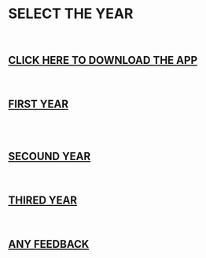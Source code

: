 <html>
<head>
<link rel="stylesheet" href="index.css">
</head>
<body>
     <h1> SELECT THE YEAR </h1>
    <br>
    <a href=""> <h2> CLICK HERE TO DOWNLOAD THE APP </h2></a>
     <br>
    <a href="1r.html"> <h2> FIRST YEAR  </h2></a>
     <br>
     <br>
     <a href="2r.html"> <h2> SECOUND YEAR  </h2></a>
     <br>
     <a href="3r.html"> <h2> THIRED YEAR </h2></a>
     <br>
  <a href="mailto:mynotes012345@gmail.com"> <h2> ANY FEEDBACK <br> </h2></a>
     <br>
</body>
</html>
